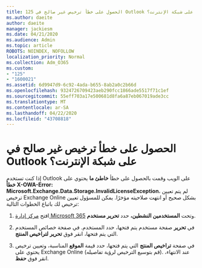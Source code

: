 ```yaml
---
title: 125 الحصول على خطأ ترخيص غير صالح في Outlook على شبكة الإنترنت؟
ms.author: daeite
author: daeite
manager: jackiesm
ms.date: 04/21/2020
ms.audience: Admin
ms.topic: article
ROBOTS: NOINDEX, NOFOLLOW
localization_priority: Normal
ms.collection: Adm_O365
ms.custom:
- "125"
- "1600021"
ms.assetid: 6d9947d9-6c92-4ada-b655-8ab2a0c2b66d
ms.openlocfilehash: 9324726709423aeb290fcc1866ade5517f71c1ef
ms.sourcegitcommit: 55eff703a17e500681d8fa6a87eb067019ade3cc
ms.translationtype: MT
ms.contentlocale: ar-SA
ms.lasthandoff: 04/22/2020
ms.locfileid: "43708818"
---
```

# <a name="getting-an-invalid-license-error-in-outlook-on-the-web"></a>الحصول على خطأ ترخيص غير صالح في Outlook على شبكة الإنترنت؟

إذا كنت تستخدم Outlook على الويب وقمت بالحصول على خطأ **خاطئ ما** يحتوي على **خطأ X-OWA-Error: Microsoft.Exchange.Data.Storage.InvalidLicenseException**، لم يتم تعيين ترخيص Exchange Online بشكل صحيح أو انتهت صلاحيته مؤخرًا. يمكن للمسؤول تعيين ترخيص لك باتباع الخطوات التالية:
  
1. افتح [مركز إدارة Microsoft 365](https://portal.office.com/adminportal/home#/homepage) وتحت **المستخدمين النشطين،** حدد **تحرير مستخدم**.

2. في **تحرير** صفحة مستخدم يتم فتحها، حدد المستخدم. في صفحة خصائص المستخدم التي يتم فتحها، انقر فوق **تحرير** **لتراخيص المنتج**.

3. في صفحة **تراخيص المنتج** التي يتم فتحها، حدد قيمة **الموقع** المناسبة، وتعيين ترخيص يحتوي على Exchange Online (قم بتوسيع الترخيص لرؤية تفاصيله). عند الانتهاء، انقر فوق **حفظ**.
